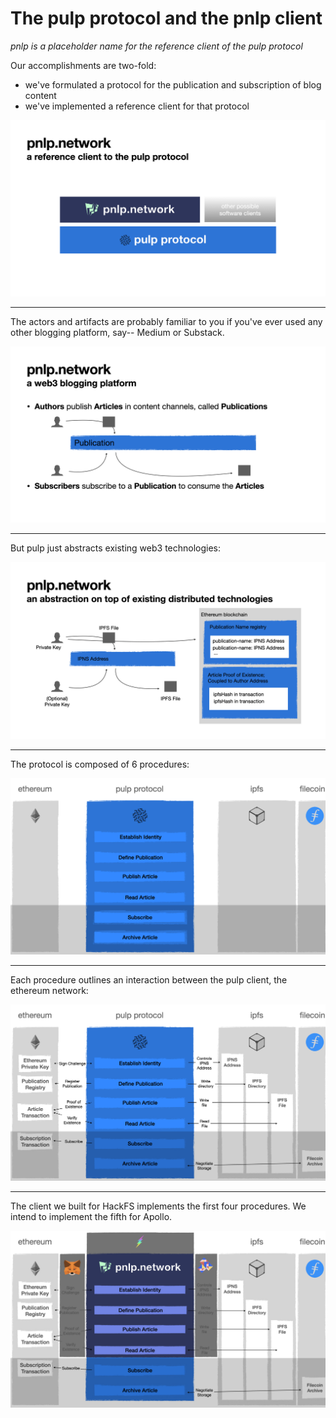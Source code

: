 # The pulp protocol and the pnlp client
_pnlp is a placeholder name for the reference client of the pulp protocol_

Our accomplishments are two-fold:
* we've formulated a protocol for the publication and subscription of blog content
* we've implemented a reference client for that protocol

![Reference Client](https://raw.githubusercontent.com/pulp-network/pnlp/master/about/0-reference-client.png)

---------

The actors and artifacts are probably familiar to you if you've ever used any other blogging platform, say-- Medium or Substack.

![Web3 Blogging Platform](https://raw.githubusercontent.com/pulp-network/pnlp/master/about/1-web3-blogging-platform.png)

---------

But pulp just abstracts existing web3 technologies:

![Distributed Technology](https://raw.githubusercontent.com/pulp-network/pnlp/master/about/2-distributed-tech.png)

---------

The protocol is composed of 6 procedures:

![Pulp Protocol](https://raw.githubusercontent.com/pulp-network/pnlp/master/about/3-pulp-protocol.png)

---------

Each procedure outlines an interaction between the pulp client, the ethereum network:

![Pulp Protocol Procedures](https://raw.githubusercontent.com/pulp-network/pnlp/master/about/4-pulp-protocol-procedures.png)

---------

The client we built for HackFS implements the first four procedures. We intend to implement the fifth for Apollo.

![pnlp.network Implementation](https://raw.githubusercontent.com/pulp-network/pnlp/master/about/5-pnlp-network-implementation.png)
